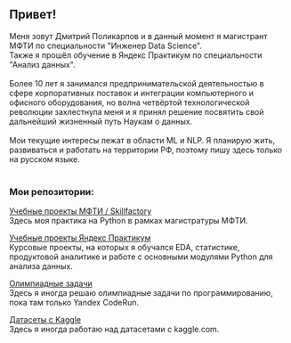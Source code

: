 ## Привет!</br>
Меня зовут Дмитрий Поликарпов и в данный момент я магистрант МФТИ по специальности "Инженер Data Science".</br>
Также я прошёл обучение в Яндекс Практикум по специальности "Анализ данных".</br></br>
Более 10 лет я занимался предпринимательской деятельностью в сфере корпоративных поставок и интеграции компьютерного и офисного оборудования, но волна четвёртой технологической революции захлестнула меня и я принял решение посвятить свой дальнейший жизненный путь Наукам о данных.</br></br>
Мои текущие интересы лежат в области ML и NLP. Я планирую жить, развиваться и работать на территории РФ, поэтому пишу здесь только на русском языке.</br></br>

### Мои репозитории:<br>
[Учебные проекты МФТИ / Skillfactory](https://github.com/Vendor62/MIPT_practice)<br>
Здесь моя практика на Python в рамках магистратуры МФТИ.

[Учебные проекты Яндекс Практикум](https://github.com/Vendor62/Training-projects-DA)<br>
Курсовые проекты, на которых я обучался EDA, статистике, продуктовой аналитике и работе с основными модулями Python для анализа данных.

[Олимпиадные задачи](https://github.com/Vendor62/Yandex-CodeRun)<br>
Здесь я иногда решаю олимпиадные задачи по программированию, пока там только Yandex CodeRun.

[Датасеты с Kaggle](https://github.com/Vendor62/Kaggle-Datasets)<br>
Здесь я иногда работаю над датасетами с kaggle.com.

<!--
**Vendor62/Vendor62** is a ✨ _special_ ✨ repository because its `README.md` (this file) appears on your GitHub profile.

Here are some ideas to get you started:

- 🔭 I’m currently working on ...
- 🌱 I’m currently learning ...
- 👯 I’m looking to collaborate on ...
- 🤔 I’m looking for help with ...
- 💬 Ask me about ...
- 📫 How to reach me: ...
- 😄 Pronouns: ...
- ⚡ Fun fact: ...
-->
